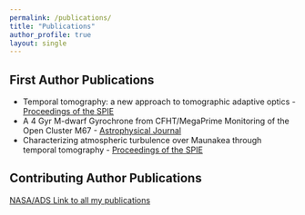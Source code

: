 ```yaml
---
permalink: /publications/
title: "Publications"
author_profile: true
layout: single
---
```


## First Author Publications
 - Temporal tomography: a new approach to tomographic adaptive optics - [Proceedings of the SPIE](https://www.spiedigitallibrary.org/conference-proceedings-of-spie/13097/130977M/Temporal-tomography-a-new-approach-to-tomographic-adaptive-optics/10.1117/12.3018459.full)
 - A 4 Gyr M-dwarf Gyrochrone from CFHT/MegaPrime Monitoring of the Open Cluster M67 - [Astrophysical Journal](https://ui.adsabs.harvard.edu/abs/2022ApJ...938..118D/abstract)
 - Characterizing atmospheric turbulence over Maunakea through temporal tomography - [Proceedings of the SPIE](https://ui.adsabs.harvard.edu/abs/2022SPIE12185E..1PD/abstract)

## Contributing Author Publications

[NASA/ADS Link to all my publications](https://ui.adsabs.harvard.edu/search/fq=%7B!type%3Daqp%20v%3D%24fq_database%7D&fq_database=(database%3Aastronomy%20OR%20database%3Aphysics)&q=%20%20author%3A%22Dungee%2C%20Ryan%22&sort=date%20desc%2C%20bibcode%20desc&p_=0)